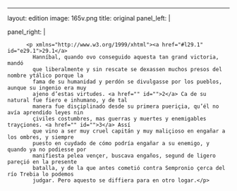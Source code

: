 <?xml version="1.0" encoding="UTF-8"?>
---
layout: edition
image: 165v.png 
title: original 
panel_left: | 

panel_right: |  
            
          <p xmlns="http://www.w3.org/1999/xhtml"><a href="#l29.1" id="e29.1">29.1</a>
            Hanníbal, quando ovo conseguido aquesta tan grand victoria, mandó
            que liberalmente y sin rescate se dexassen muchos presos del nombre ytálico porque la
            fama de su humanidad y perdón se divulgasse por los pueblos, aunque su ingenio era muy
            ajeno d’estas virtudes. <a href="" id="">2</a> Ca de su natural fue fiero e inhumano, y de tal
            manera fue disçiplinado desde su primera pueriçia, qu’él no avía aprendido leyes nin
            çiviles costumbres, mas guerras y muertes y enemigables trayçiones. <a href="" id="">3</a> Assí
            que vino a ser muy cruel capitán y muy maliçioso en engañar a los ombres, y siempre
            puesto en cuydado de cómo podría engañar a su enemigo, y quando ya no podiesse por
            manifiesta pelea vençer, buscava engaños, segund de ligero pareçió en la presente
            batalla, y de la que antes cometió contra Sempronio çerca del río Trebia lo podemos
            judgar. Pero aquesto se diffiera para en otro logar.</p>
        